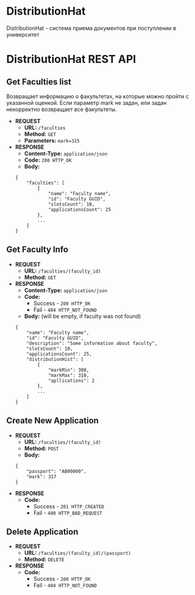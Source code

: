 # DistributionHat
DistributionHat - система приема документов при поступлении в университет

# DistributionHat REST API

## Get Faculties list
Возвращает информацию о факультетах, на которые можно пройти с указанной оценкой. Если параметр mark не задан, или задан некорректно возвращает все факультеты.

* **REQUEST**
    * **URL:** `/faculties`
    * **Method:** `GET`
    * **Parameters:** `mark=315`
* **RESPONSE**
    * **Content-Type:** `application/json`
    * **Code:** `200 HTTP_OK`
    * **Body:**
    ```
    {
        "faculties": [
            {
                "name": "Faculty name",
                "id": "Faculty GUID",
                "slotsCount": 10,
                "applicationsCount": 25
            },
            ...
        ]
    }
    ```

## Get Faculty Info

* **REQUEST**
    * **URL:** `/faculties/(faculty_id)`
    * **Method:** `GET`
* **RESPONSE**
    * **Content-Type:** `application/json`
    * **Code:**
        * Success - `200 HTTP_OK`
        * Fail - `404 HTTP_NOT_FOUND`
    * **Body:** (will be empty, if faculty was not found)
    ```
    {
        "name": "Faculty name",
        "id": "Faculty GUID",
        "description": "Some information about faculty",
        "slotsCount": 10,
        "applicationsCount": 25,
        "distributionHist": [
            {
                "markMin": 300,
                "markMax": 310,
                "apllications": 2
            },
            ...
        ]
    }
    ```

## Create New Application

* **REQUEST**
    * **URL:** `/faculties/(faculty_id)`
    * **Method:** `POST`
    * **Body:**
    ```
    {
        "passport": "AB00000",
        "mark": 317
    }
    ```
* **RESPONSE**
    * **Code:**
        * Success - `201 HTTP_CREATED`
        * Fail - `400 HTTP_BAD_REQUEST`


## Delete Application

* **REQUEST**
    * **URL:**  `/faculties/(faculty_id)/(passport)`
    * **Method:** `DELETE`
* **RESPONSE**
    * **Code:**
        * Success - `200 HTTP_OK`
        * Fail    - `404 HTTP_NOT_FOUND`
